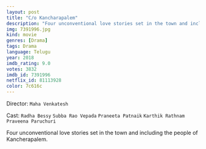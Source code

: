 ```yaml
---
layout: post
title: "C/o Kancharapalem"
description: "Four unconventional love stories set in the town and including the people of Kancherapalem..."
img: 7391996.jpg
kind: movie
genres: [Drama]
tags: Drama 
language: Telugu
year: 2018
imdb_rating: 9.0
votes: 3832
imdb_id: 7391996
netflix_id: 81113928
color: 7c616c
---
```

Director: `Maha Venkatesh`  

Cast: `Radha Bessy` `Subba Rao Vepada` `Praneeta Patnaik` `Karthik Rathnam` `Praveena Paruchuri` 

Four unconventional love stories set in the town and including the people of Kancherapalem.